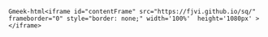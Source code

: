 `Gmeek-html<iframe id="contentFrame" src="https://fjvi.github.io/sq/" frameborder="0" style="border: none;" width='100%'  height='1080px' ></iframe>`
